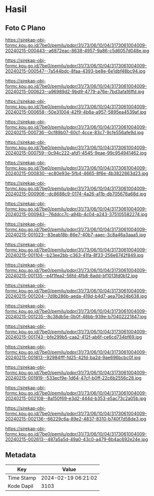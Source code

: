 # Hasil

## Foto C Plano

https://sirekap-obj-formc.kpu.go.id/7be0/pemilu/pdpr/31/73/06/10/04/3173061004009-20240215-000443--a6872eac-8638-4957-9a86-c5d6057d048e.jpg

https://sirekap-obj-formc.kpu.go.id/7be0/pemilu/pdpr/31/73/06/10/04/3173061004009-20240215-000547--7a544bdc-8faa-4393-be8e-6e1dbf48bc94.jpg

https://sirekap-obj-formc.kpu.go.id/7be0/pemilu/pdpr/31/73/06/10/04/3173061004009-20240215-000623--a96989d2-9bd9-4779-a76e-7bd3afa16ffd.jpg

https://sirekap-obj-formc.kpu.go.id/7be0/pemilu/pdpr/31/73/06/10/04/3173061004009-20240215-000658--50e31004-42f9-4b6a-a957-5895ea4539af.jpg

https://sirekap-obj-formc.kpu.go.id/7be0/pemilu/pdpr/31/73/06/10/04/3173061004009-20240215-000736--0cf89b07-60cf-4cce-83c7-9cfe556afe9d.jpg

https://sirekap-obj-formc.kpu.go.id/7be0/pemilu/pdpr/31/73/06/10/04/3173061004009-20240215-000759--0c94c222-afd1-4545-9eae-99c954941462.jpg

https://sirekap-obj-formc.kpu.go.id/7be0/pemilu/pdpr/31/73/06/10/04/3173061004009-20240215-000830--ec80e93e-5fb4-4665-8f6e-4b3822663d23.jpg

https://sirekap-obj-formc.kpu.go.id/7be0/pemilu/pdpr/31/73/06/10/04/3173061004009-20240215-000906--dc8688c9-0174-4a26-a11b-db705676a68d.jpg

https://sirekap-obj-formc.kpu.go.id/7be0/pemilu/pdpr/31/73/06/10/04/3173061004009-20240215-000943--76ddcc7c-a94b-4c04-a243-375105582274.jpg

https://sirekap-obj-formc.kpu.go.id/7be0/pemilu/pdpr/31/73/06/10/04/3173061004009-20240215-001023--83eab18b-86e7-40b7-aaec-3c8a46a3aaa5.jpg

https://sirekap-obj-formc.kpu.go.id/7be0/pemilu/pdpr/31/73/06/10/04/3173061004009-20240215-001104--b23ee2bb-c363-41fa-8f33-256e6742f849.jpg

https://sirekap-obj-formc.kpu.go.id/7be0/pemilu/pdpr/31/73/06/10/04/3173061004009-20240215-001135--e4f1fea2-56fd-4fb8-8add-bf1013fd0b12.jpg

https://sirekap-obj-formc.kpu.go.id/7be0/pemilu/pdpr/31/73/06/10/04/3173061004009-20240215-001204--7d9b286b-aeda-419d-b4d7-aea70e24b638.jpg

https://sirekap-obj-formc.kpu.go.id/7be0/pemilu/pdpr/31/73/06/10/04/3173061004009-20240215-001235--8c38db5e-0b0f-48bb-939e-b70402221847.jpg

https://sirekap-obj-formc.kpu.go.id/7be0/pemilu/pdpr/31/73/06/10/04/3173061004009-20240215-001743--bfe299b5-caa2-412f-ab6f-ce6cd734bf69.jpg

https://sirekap-obj-formc.kpu.go.id/7be0/pemilu/pdpr/31/73/06/10/04/3173061004009-20240215-001813--92984fff-fd25-42fd-ba2d-9ae696bcbc0f.jpg

https://sirekap-obj-formc.kpu.go.id/7be0/pemilu/pdpr/31/73/06/10/04/3173061004009-20240215-001919--533ecf9e-1d64-47cf-b0ff-22c6b2556c28.jpg

https://sirekap-obj-formc.kpu.go.id/7be0/pemilu/pdpr/31/73/06/10/04/3173061004009-20240215-002108--8a150f69-e3d2-444d-b353-e5ac73c2a05b.jpg

https://sirekap-obj-formc.kpu.go.id/7be0/pemilu/pdpr/31/73/06/10/04/3173061004009-20240215-002136--66229c6a-89e2-4837-8310-b740f7d58de3.jpg

https://sirekap-obj-formc.kpu.go.id/7be0/pemilu/pdpr/31/73/06/10/04/3173061004009-20240215-002613--487a5a5d-49a0-43c0-a479-6b4ac692e24e.jpg


## Metadata

| Key        | Value               |
| ---------- | ------------------- |
| Time Stamp | 2024-02-19 06:21:02 |
| Kode Dapil | 3103                |



